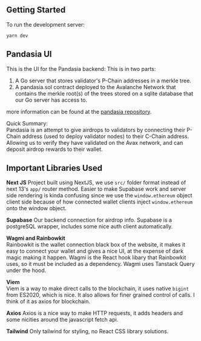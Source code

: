 ## Getting Started

To run the development server:

`yarn dev`

## Pandasia UI
This is the UI for the Pandasia backend: This is in two parts:

1. A Go server that stores validator's P-Chain addresses in a merkle tree.  
2. A pandasia.sol contract deployed to the Avalanche Network that contains the merkle root(s) of 
the trees stored on a sqlite database that our Go server has access to. 

more information can be found at the [pandasia repository](https://github.com/multisig-labs/pandasia).

Quick Summary:  
Pandasia is an attempt to give airdrops to validators by connecting their P-Chain address 
(used to deploy validator nodes) to their C-Chain address. Allowing us to verify they have validated
on the Avax network, and can deposit airdrop rewards to their wallet. 

## Important Libraries Used

__Next JS__
Project built using NextJS, we use `src/` folder format instead of next 13's `app/` router method. 
Easier to make Supabase work and server side rendering is kinda confusing since we use the `window.ethereum` 
object client side because of how connected wallet clients inject `window.ethereum` onto the window object. 

__Supabase__
Our backend connection for airdrop info. Supabase is a postgreSQL wrapper, includes some nice auth
client automatically. 

__Wagmi and Rainbowkit__  
Rainbowkit is the wallet connection black box of the website, it makes it easy to connect your wallet 
and gives a nice UI, at the expense of dark magic making it happen. Wagmi is the React hook libary that 
Rainbowkit uses, so it must be included as a dependency. Wagmi uses Tanstack Query under the hood. 

__Viem__  
Viem is a way to make direct calls to the blockchain, it uses native `bigint` from ES2020, which is 
nice. It also allows for finer grained control of calls. I think of it as axios for blockchain. 

__Axios__
Axios is a nice way to make HTTP requests, it adds headers and some nicities around the javascript 
fetch api.

__Tailwind__ 
Only tailwind for styling, no React CSS library solutions. 
